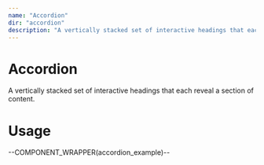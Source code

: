 ```yaml
---
name: "Accordion"
dir: "accordion"
description: "A vertically stacked set of interactive headings that each reveal a section of content."
---
```

# Accordion

A vertically stacked set of interactive headings that each reveal a section of content.

# Usage

--COMPONENT_WRAPPER(accordion_example)--
